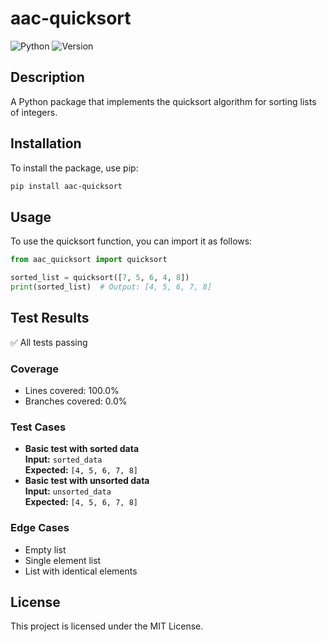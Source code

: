 # aac-quicksort

![Python](https://img.shields.io/badge/python-3.6%2B-blue.svg) ![Version](https://img.shields.io/badge/version-0.1.0-brightgreen.svg)

## Description
A Python package that implements the quicksort algorithm for sorting lists of integers.

## Installation
To install the package, use pip:
```bash
pip install aac-quicksort
```

## Usage
To use the quicksort function, you can import it as follows:
```python
from aac_quicksort import quicksort

sorted_list = quicksort([7, 5, 6, 4, 8])
print(sorted_list)  # Output: [4, 5, 6, 7, 8]
```

## Test Results
✅ All tests passing

### Coverage
- Lines covered: 100.0%
- Branches covered: 0.0%

### Test Cases
- **Basic test with sorted data**  
  **Input:** `sorted_data`  
  **Expected:** `[4, 5, 6, 7, 8]`  
- **Basic test with unsorted data**  
  **Input:** `unsorted_data`  
  **Expected:** `[4, 5, 6, 7, 8]`

### Edge Cases
- Empty list
- Single element list
- List with identical elements

## License
This project is licensed under the MIT License.